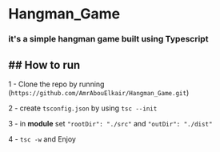 # Hangman_Game
### it's a simple hangman game built using Typescript
## ## How to run

1 - Clone the repo by running (`https://github.com/AmrAbouElkair/Hangman_Game.git`)

2 - create `tsconfig.json` by using `tsc --init`

3 - in **module** set `"rootDir": "./src"` and `"outDir": "./dist"`

4 - `tsc -w` and Enjoy
